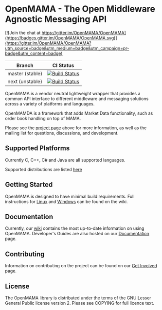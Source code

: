 OpenMAMA - The Open Middleware Agnostic Messaging API
================================================================================

[![Join the chat at https://gitter.im/OpenMAMA/OpenMAMA](https://badges.gitter.im/OpenMAMA/OpenMAMA.svg)](https://gitter.im/OpenMAMA/OpenMAMA?utm_source=badge&utm_medium=badge&utm_campaign=pr-badge&utm_content=badge)

| Branch          | CI Status |
|-----------------|---------------|
| master (stable) |[![Build Status](http://ci.openmama.org:8080/job/OpenMAMA%20Master%20Branch%20with%20Qpid%20Proton/badge/icon)](http://ci.openmama.org:8080/job/OpenMAMA%20Master%20Branch%20with%20Qpid%20Proton/)|
| next (unstable) |[![Build Status](http://ci.openmama.org:8080/job/OpenMAMA%20Next%20Branch%20with%20Qpid%20Proton/badge/icon)](http://ci.openmama.org:8080/job/OpenMAMA%20Next%20Branch%20with%20Qpid%20Proton/)|

OpenMAMA is a vendor neutral lightweight wrapper that provides a common API interface to different middleware and messaging solutions across a variety of platforms and languages.

OpenMAMDA is a framework that adds Market Data functionality, such as order book handling on top of MAMA.

Please see the [project page](http://www.openmama.org) above for more information, as well as the mailing list for questions, discussions, and development.

Supported Platforms
--------------------------------------------------------------------------------
Currently C, C++, C# and Java are all supported languages.

Supported distributions are listed [here](https://github.com/OpenMAMA/OpenMAMA/wiki/Platforms)

Getting Started
--------------------------------------------------------------------------------
OpenMAMA is designed to have minimal build requirements. 
Full instructions for [Linux](https://github.com/OpenMAMA/OpenMAMA/wiki/Building-on-Linux) and [Windows](https://github.com/OpenMAMA/OpenMAMA/wiki/Building-on-Windows) can be found on the wiki.

Documentation
--------------------------------------------------------------------------------
Currently, our [wiki](https://github.com/OpenMAMA/OpenMAMA/wiki) contains the most up-to-date information on using OpenMAMA.
Developer's Guides are also hosted on our [Documentation](http://www.openmama.org/documentation) page.

Contributing
--------------------------------------------------------------------------------
Information on contributing on the project can be found on our [Get Involved](http://www.openmama.org/get-involved) page.

License
--------------------------------------------------------------------------------
The OpenMAMA library is distributed under the terms of the GNU Lesser General Public license version 2.
Please see COPYING for full licence text. 
